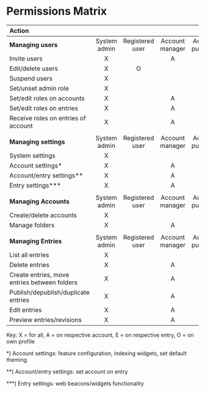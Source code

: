 # Permissions Matrix

| Action |  |  |  |  |  |  |  |  |  |  |  |
| :--- | :---: | :---: | :---: | :---: | :---: | :---: | :---: | :---: | :---: | :---: | :---: |
| __Managing users__ |  System admin | Registered user | Account manager | Account publisher | Account editor | Account previewer | Account member | Entry manager | Entry publisher | Entry editor | Entry previewer |
| Invite users | X |  | A |  |  |  |  |  |  |  |  |
| Edit/delete users | X | O |  |  |  |  |  |  |  |  |  |
| Suspend users | X |  |  |  |  |  |  |  |  |  |  |
| Set/unset admin role | X |  |  |  |  |  |  |  |  |  |  |
| Set/edit roles on accounts | X |  | A |  |  |  |  |  |  |  |  |
| Set/edit roles on entries | X |  | A |  |  |  |  | E |  |  |  |
| Receive roles on entries of account | X |  | A | A | A | A | A |  |  |  |  |
|  |  |  |  |  |  |  |  |  |  |  |  |
| __Managing settings__ | System admin | Registered user | Account manager | Account publisher | Account editor | Account previewer | Account member | Entry manager | Entry publisher | Entry editor | Entry previewer |
| System settings | X |  |  |  |  |  |  |  |  |  |  |
| Account settings* | X |  | A |  |  |  |  |  |  |  |  |
| Account/entry settings** | X |  | A | A |  |  |  |  |  |  |  |
| Entry settings*** | X |  | A | A |  |  |  | E | E |  |  |
|  |  |  |  |  |  |  |  |  |  |  |  |
| __Managing Accounts__ | System admin | Registered user | Account manager | Account publisher | Account editor | Account previewer | Account member | Entry manager | Entry publisher | Entry editor | Entry previewer |
| Create/delete accounts | X |  |  |  |  |  |  |  |  |  |  |
| Manage folders | X |  | A | A |  |  |  |  |  |  |  |
|  |  |  |  |  |  |  |  |  |  |  |  |
| __Managing Entries__ | System admin | Registered user | Account manager | Account publisher | Account editor | Account previewer | Account member | Entry manager | Entry publisher | Entry editor | Entry previewer |
| List all entries | X |  |  |  |  |  |  |  |  |  |  |
| Delete entries | X |  | A |  |  |  |  |  |  |  |  |
| Create entries, move entries between folders | X |  | A | A |  |  |  |  |  |  |  |
| Publish/depublish/duplicate entries | X |  | A | A |  |  |  | E | E |  |  |
| Edit entries | X |  | A | A | A |  |  | E | E | E |  |
| Preview entries/revisions | X |  | A | A | A | A |  | E | E | E | E |

Key: X = for all, A = on respective account, E = on respective entry, O = on own profile

*) Account settings: feature configuration, indexing widgets, set default theming

**) Account/entry settings: set account on entry

***) Entry settings: web beacons/widgets functionality
